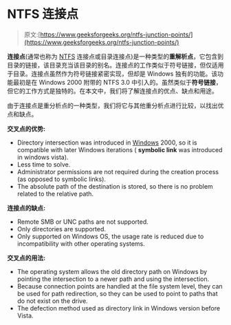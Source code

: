 # NTFS 连接点

> 原文:[https://www.geeksforgeeks.org/ntfs-junction-points/](https://www.geeksforgeeks.org/ntfs-junction-points/)

**连接点**(通常也称为 [NTFS](https://www.geeksforgeeks.org/ntfs-full-form/) 连接点或目录连接点)是一种类型的**重解析点**，它包含到目录的链接，该目录充当该目录的别名。连接点的工作类似于符号链接，但仅适用于目录。连接点虽然作为符号链接紧密实现，但却是 Windows 独有的功能。该功能最初是在 Windows 2000 附带的 NTFS 3.0 中引入的。虽然类似于**符号链接**，但它的工作方式是独特的。在本文中，我们将了解连接点的优点、缺点和用途。

由于连接点是重分析点的一种类型，我们将它与其他重分析点进行比较，以找出优点和缺点。

**交叉点的优势:**

*   Directory intersection was introduced in [Windows](https://www.geeksforgeeks.org/interesting-facts-about-windows/) 2000, so it is compatible with later Windows iterations ( **symbolic link** was introduced in windows vista).
*   Less time to solve.
*   Administrator permissions are not required during the creation process (as opposed to symbolic links).
*   The absolute path of the destination is stored, so there is no problem related to the relative path.

**连接点的缺点:**

*   Remote SMB or UNC paths are not supported.
*   Only directories are supported.
*   Only supported on Windows OS, the usage rate is reduced due to incompatibility with other operating systems.

**交叉点的用法:**

*   The operating system allows the old directory path on Windows by pointing the intersection to a newer path and using the intersection.
*   Because connection points are handled at the file system level, they can be used for path redirection, so they can be used to point to paths that do not exist on the drive.
*   The defection method used as directory link in Windows version before Vista.